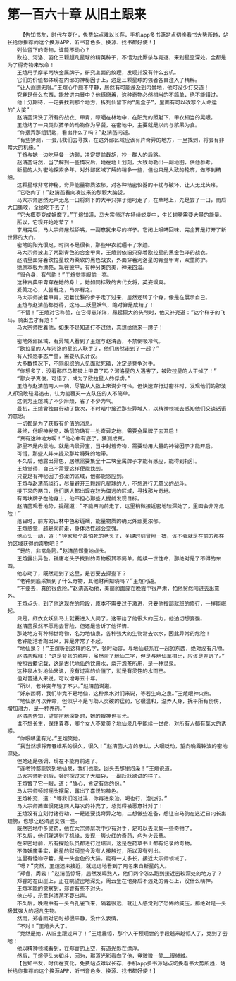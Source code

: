# 第一百六十章 从旧土跟来
        【告知书友，时代在变化，免费站点难以长存，手机app多书源站点切换看书大势所趋，站长给你推荐的这个换源APP，听书音色多、换源、找书都好使！】
       列仙留下的奇物，谁能不动心？
       欧拉、河洛、羽化三颗超凡星球的精英种子，不惜为此厮杀与竞逐，来到星空深处，全都是为了得奇物来改命！
       王煊用手摩挲两块金属牌子，研究上面的纹理，发现并没有什么玄机。
       它们的价值都体现在内部的神秘因子上，这是三颗星球的强者各自注入了精粹。
       “让人遐想无限。”王煊心中颇不平静，居然有可能涉及到内景地，他可没少打交道！
       究竟是什么东西，能放进内景中？他琢磨着，这种奇物必然相当的不简单，绝不能错过。
       他十分期待，一定要找到那个地方，拆列仙留下的“黑盒子”，里面有可以改写个人命运的“大奖”！
       赵清菡清洗了所有的战衣、甲胄，晾晒在林地中，在阳光的照射下，甲衣相当的晃眼。
       王煊烤了一只类似獐子的动物作为早餐，在密地中，主要就是以肉与浆果为食。
       “你摆弄那组钥匙，看出什么了吗？”赵清菡问道。
       “有些猜测，一会儿我们去寻找，在这外部区域应该有片奇异的地方，一旦找到，将会有非常大的机缘。”
       王煊与她一边吃早餐一边聊，决定提前截胡，抄一群人的后路。
       赵清菡讶然，当了解到一些情况后，她在地上划刻，大致勾勒出一副地图，供他参考。
       新星的人对密地探索多年，对外部区域了解的稍多一些，但也只是大致的轮廓，做不到精细。
       这颗星球非常神秘，奇异能量物质浓郁，对各种精密仪器的干扰与破坏，让人无比头疼。
       “它吃肉了！”赵清菡看向凑过来的那颗大脑袋。
       马大宗师居然无声无息一口将剩下的大半只獐子给叼走了，在草地上，先是尝了一口，而后大口撕咬，全给吃下去了！
       “它大概要变成妖魔了。”王煊知道，马大宗师还在持续蜕变中，生长翅膀需要大量的能量。
       所以，它现开始吃荤了！
       享用完后，马大宗师居然舔嘴，一副意犹未尽的样子。它闭上眼睛回味，完全算是打开了新世界的大门。
       密地的阳光很足，时间不是很长，那些甲衣就晒干了水迹。
       马大宗师披上了两副青色的合金甲胄，王煊则依旧只穿着欧拉星的黑金色泽的战衣。
       赵清里面穿着欧拉星较为柔软的黑色战衣，外面穿着河洛星的青金甲胄，双重防护。
       她原本极为漂亮，现在披甲，有种另类的美，神采四溢。
       “很合身，有气韵！”王煊觉得眼前一亮。
       这种古典甲胄穿在她的身上，她如同标致的古代女将，英姿飒爽。
       爱美之心，人皆有之，马亦有之。
       马大宗师披着甲胄，迈着优雅的步子走了过来，居然还转了个身，像是在展示自己。
       王煊与赵清菡都觉得，这马……妖里妖气，绝对算是成精了！
       “不错！”王煊对它称赞，在它得意洋洋，昂起硕大的头颅时，他又补充道：“这个样子的飞马，骑出去才有范！”
       马大宗师瞪着他，如果不是知道打不过他，真想给他来一蹄子！
       ……
       密地外部区域，有异域人看到了王煊与赵清菡，不禁倒吸冷气。
       “欧拉星的人与河洛的星的人联手了，他们居然走到了一起？”
       有人预感事态严重，需要从长计议。
       大多数情况下，不同组织的人见面就死磕，注定是竞争对手。
       “你想多了，没看那匹马都披上甲胄了吗？河洛星的人遇害了，被欧拉星的人干掉了！”
       “那女子真俊，可惜了，成为了欧拉星人的俘虏。”
       王煊与赵清菡两人一骑，尽管从人数上来说少可怜。但快速穿行过密林时，发现他们的那波人却没敢轻易追击，认为能覆灭一支队伍的人不简单。
       这倒为王煊减了不少麻烦，省了不少力气。
       最初，王煊曾独自行动了数次，不时暗中接近那些异域人，以精神领域去感知他们交谈话语的意思。
       一切都是为了获取有价值的消息。
       最终，他眼神发亮，确信的确有一处奇异之地，需要金属牌子去开启！
       “真有这种地方啊！”他心中有底了，猜测成真。
       那里不是内景地，就是内景异宝，当中封着奇物，需要动用大量的神秘因子才能开启。
       可惜，那些人并未提及那片特殊的地带。
       不久后，他露出异色，居然需要集全十二块金属牌子才能有感应，能得到指引。
       王煊觉得，自己不需要这样便能找到。
       只要是有神秘因子弥漫的区域，他都能感应到。
       王煊与赵清菡绕行，尽量避开三颗超凡星球的人，不想进行无意义的战斗。
       接下来的两日，他们两人都出现在较为偏远的区域，寻找那片奇地。
       有两块牌子在他身上，他不担心那些人提前发现目标。
       赵清菡观看地势，提醒道：“不能再向前走了，这里稍微接近密地较深处了，里面会非常危险！”
       落日时，前方的山林中色彩斑斓，能量物质的确比外部更浓郁。
       王煊感觉，越是向前走，身体活性越会变强。
       他心头一动，道：“钟家那个最怕死的老头子，关键时刻冒险一搏，该不会就是在前方那样的区域获得的奇物吧？”
       “是的，非常危险。”赵清菡郑重地点头。
       王煊露出异色，钟庸老头子找到的奇物极其不简单，能续一世性命，那绝对是了不得的东西。
       他心动了，既然走到了这里，是否要去探查下？
       “老钟到底采集到了什么奇物，其他财阀知晓吗？”王煊问道。
       “不要去，真的很危险。”赵清菡劝他，美丽的面庞在晚霞中很严肃，怕他贸然闯进去出意外。
       王煊点头，到了他这现在的阶段，原本不需要过于激进，只要他按部就班的修行，一样能崛起。
       只是，红衣女妖仙马上就要进入人间了，这带给了他很大的压力，他迫切想变强。
       赵清菡虽然不愿他去冒险，但还是告诉了他详情。
       那处地方有种稀世奇物，名为地仙泉，各种强大的生物常去饮水，因此异常的危险！
       老钟能活着跑出来，算是非常了不起。
       “地仙泉？！”王煊听到这样的名字，顿时动容，与地仙联系在一起的东西，绝对没有凡物。
       赵清菡解释：“这是夸张的称呼，虽然带了地仙二字，但是与地仙草相比，应该是差远了。”
       按照古籍记载，这是古代地仙的饮用水，烧开泡茶所用，是一种灵泉。
       这种泉水对地仙来说，没有过高的价值了，就是有灵性的水而已。
       但对普通人来说，可以增寿五十年。
       “所以，老钟变年轻了不少。”赵清菡说道。
       “好东西啊，我们毕竟不是地仙，这种泉水对们来说，等若生命之泉。”王煊眼神火热。
       “地仙泉可以养命，但似乎不是可助人突破的猛药，它很温和，滋养人身，抚平所有创伤，增加潜力，是一种养药。”
       赵清菡告知，望向密地深处时，她的眼神也有光。
       谁不想长生，保住青春，哪个女人不爱美？地仙泉几乎能续一世命，对所有人都有莫大的诱惑。
       “你眼睛里有光。”王煊笑她。
       “我当然想将青春维系的很久，很久！”赵清菡大方的承认，大眼眨动，望向晚霞钟波的密地深处。
       但她还是强调，现在不能再前进了。
       “连老钟都能饮到地仙泉，我们也能，回头去那里泡澡！”王煊说道。
       马大宗师听到后，顿时探过来了大脑袋，一副跃跃欲试的样子。
       王煊瞥了它一眼，道：“放心，肯定有你的份。”
       马大宗师顿时摇头摆尾，露出了喜悦的神色。
       王煊补充，道：“等我们泡过澡，你再进泉池，喝也行，泡也行。”
       马大宗师简直恨死这两人每次的补充了，总觉得被恶意针对了！
       王煊没有立刻付诸行动，一是还要找奇异之地，二想做些准备，想让白马驹在这近日内长出翅膀，也想让赵清菡变强一些。
       既然密地中多灵药，他在大宗师层次中少有对手，足可以去采集一些奇物了。
       不久后，他们就遇到了机缘，发现一簇火红的奇药，名为火云草。
       在来密地前，所有探险队员都进行过培训，这是在药草书上都有记录的奇物。
       不像妖魔果实，新星的财阀至今没有人接触过，所以没有列出。
       这里有怪物守着，是一头金色的大猫，能有一丈多长，接近大宗师领域了。
       “嗯？”突然，王煊还未接近，就远远地看到了两名来自新星的人。
       “郑睿，周云！”赵清菡惊讶，居然发现熟人，他们两个怎么跑到接近密较深处的地方了？
       郑睿站在山崖上，正在眺望密地深处，周云坐在他身后不远处的青石上，没什么精神。
       王煊本能的觉察到，郑睿有些不对头。
       他止步，示意赵清菡不要出声。
       不久后，晚霞中有一头白孔雀飞来，隔着很远，就让人感觉到了恐怖的威压，那绝对是一头极其强大的超凡生物。
       然而，郑睿面对它时却很平静，没什么表情。
       “不对！”王煊头大了。
       “竟然是她，从旧土跟过来了！”王煊震惊，那个人干预现世的手段越来越惊人了，竟到了密地！
       他以精神领域看到，在郑睿的上空，有道光影在漂浮。
       然后，王煊便头大如斗，因为，那道光影看向了他，竟微微一笑……很倾城。
       【告知书友，时代在变化，免费站点难以长存，手机app多书源站点切换看书大势所趋，站长给你推荐的这个换源APP，听书音色多、换源、找书都好使！】